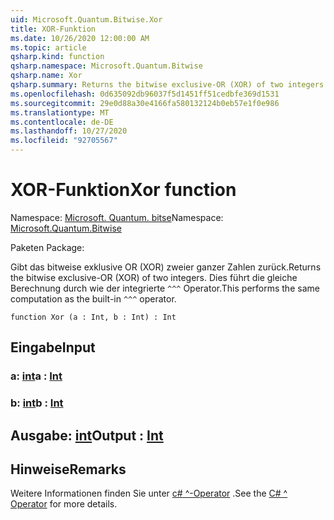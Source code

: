 ```yaml
---
uid: Microsoft.Quantum.Bitwise.Xor
title: XOR-Funktion
ms.date: 10/26/2020 12:00:00 AM
ms.topic: article
qsharp.kind: function
qsharp.namespace: Microsoft.Quantum.Bitwise
qsharp.name: Xor
qsharp.summary: Returns the bitwise exclusive-OR (XOR) of two integers. This performs the same computation as the built-in `^^^` operator.
ms.openlocfilehash: 0d635092db96037f5d1451ff51cedbfe369d1531
ms.sourcegitcommit: 29e0d88a30e4166fa580132124b0eb57e1f0e986
ms.translationtype: MT
ms.contentlocale: de-DE
ms.lasthandoff: 10/27/2020
ms.locfileid: "92705567"
---
```

# <a name="xor-function"></a><span data-ttu-id="62403-102">XOR-Funktion</span><span class="sxs-lookup"><span data-stu-id="62403-102">Xor function</span></span>

<span data-ttu-id="62403-103">Namespace: [Microsoft. Quantum. bitse](xref:Microsoft.Quantum.Bitwise)</span><span class="sxs-lookup"><span data-stu-id="62403-103">Namespace: [Microsoft.Quantum.Bitwise](xref:Microsoft.Quantum.Bitwise)</span></span>

<span data-ttu-id="62403-104">Paketen [](https://nuget.org/packages/)</span><span class="sxs-lookup"><span data-stu-id="62403-104">Package: [](https://nuget.org/packages/)</span></span>


<span data-ttu-id="62403-105">Gibt das bitweise exklusive OR (XOR) zweier ganzer Zahlen zurück.</span><span class="sxs-lookup"><span data-stu-id="62403-105">Returns the bitwise exclusive-OR (XOR) of two integers.</span></span>
<span data-ttu-id="62403-106">Dies führt die gleiche Berechnung durch wie der integrierte `^^^` Operator.</span><span class="sxs-lookup"><span data-stu-id="62403-106">This performs the same computation as the built-in `^^^` operator.</span></span>

```qsharp
function Xor (a : Int, b : Int) : Int
```


## <a name="input"></a><span data-ttu-id="62403-107">Eingabe</span><span class="sxs-lookup"><span data-stu-id="62403-107">Input</span></span>

### <a name="a--int"></a><span data-ttu-id="62403-108">a: [int](xref:microsoft.quantum.lang-ref.int)</span><span class="sxs-lookup"><span data-stu-id="62403-108">a : [Int](xref:microsoft.quantum.lang-ref.int)</span></span>




### <a name="b--int"></a><span data-ttu-id="62403-109">b: [int](xref:microsoft.quantum.lang-ref.int)</span><span class="sxs-lookup"><span data-stu-id="62403-109">b : [Int](xref:microsoft.quantum.lang-ref.int)</span></span>





## <a name="output--int"></a><span data-ttu-id="62403-110">Ausgabe: [int](xref:microsoft.quantum.lang-ref.int)</span><span class="sxs-lookup"><span data-stu-id="62403-110">Output : [Int](xref:microsoft.quantum.lang-ref.int)</span></span>



## <a name="remarks"></a><span data-ttu-id="62403-111">Hinweise</span><span class="sxs-lookup"><span data-stu-id="62403-111">Remarks</span></span>

<span data-ttu-id="62403-112">Weitere Informationen finden Sie unter [c# ^-Operator](https://docs.microsoft.com/dotnet/csharp/language-reference/operators/xor-operator) .</span><span class="sxs-lookup"><span data-stu-id="62403-112">See the [C# ^ Operator](https://docs.microsoft.com/dotnet/csharp/language-reference/operators/xor-operator) for more details.</span></span>